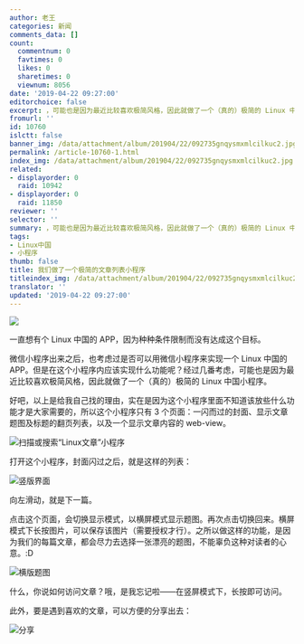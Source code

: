 ```yaml
---
author: 老王
categories: 新闻
comments_data: []
count:
  commentnum: 0
  favtimes: 0
  likes: 0
  sharetimes: 0
  viewnum: 8056
date: '2019-04-22 09:27:00'
editorchoice: false
excerpt: ，可能也是因为最近比较喜欢极简风格，因此就做了一个（真的）极简的 Linux 中国小程序。
fromurl: ''
id: 10760
islctt: false
banner_img: /data/attachment/album/201904/22/092735gnqysmxmlcilkuc2.jpg
permalink: /article-10760-1.html
index_img: /data/attachment/album/201904/22/092735gnqysmxmlcilkuc2.jpg
related:
- displayorder: 0
  raid: 10942
- displayorder: 0
  raid: 11850
reviewer: ''
selector: ''
summary: ，可能也是因为最近比较喜欢极简风格，因此就做了一个（真的）极简的 Linux 中国小程序。
tags:
- Linux中国
- 小程序
thumb: false
title: 我们做了一个极简的文章列表小程序
titleindex_img: /data/attachment/album/201904/22/092735gnqysmxmlcilkuc2.jpg
translator: ''
updated: '2019-04-22 09:27:00'
---
```


![](/data/attachment/album/201904/22/092735gnqysmxmlcilkuc2.jpg)


一直想有个 Linux 中国的 APP，因为种种条件限制而没有达成这个目标。


微信小程序出来之后，也考虑过是否可以用微信小程序来实现一个 Linux 中国的 APP。但是在这个小程序内应该实现什么功能呢？经过几番考虑，可能也是因为最近比较喜欢极简风格，因此就做了一个（真的）极简的 Linux 中国小程序。


好吧，以上是给我自己找的理由，实在是因为这个小程序里面不知道该放些什么功能才是大家需要的，所以这个小程序只有 3 个页面：一闪而过的封面、显示文章题图及标题的翻页列表，以及一个显示文章内容的 web-view。


![扫描或搜索“Linux文章”小程序](/data/attachment/album/201904/22/091841ibtqs00302vqbmoa.jpg)


打开这个小程序，封面闪过之后，就是这样的列表：


![竖版界面](/data/attachment/album/201904/22/090307ckk71gi4qq7k9tf4.jpg)


向左滑动，就是下一篇。


点击这个页面，会切换显示模式，以横屏模式显示题图。再次点击切换回来。横屏模式下长按图片，可以保存该图片（需要授权才行）。之所以做这样的功能，是因为我们的每篇文章，都会尽力去选择一张漂亮的题图，不能辜负这种对读者的心意。:D


![横版题图](/data/attachment/album/201904/22/090719oxhsss9jf5hmhch3.jpg)


什么，你说如何访问文章？哦，是我忘记啦——在竖屏模式下，长按即可访问。


此外，要是遇到喜欢的文章，可以方便的分享出去：


![分享](/data/attachment/album/201904/22/091647hssve03qacqpu631.jpg)